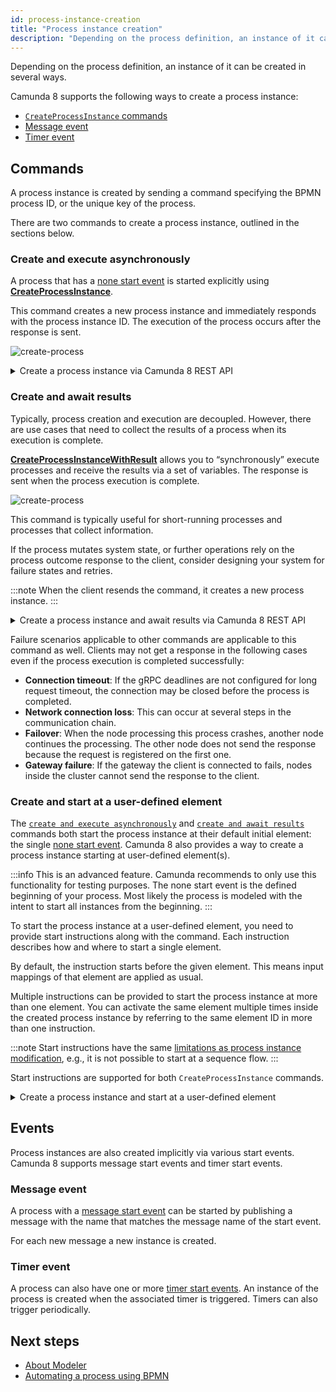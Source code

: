 ```yaml
---
id: process-instance-creation
title: "Process instance creation"
description: "Depending on the process definition, an instance of it can be created in several ways."
---
```


Depending on the process definition, an instance of it can be created in several ways.

Camunda 8 supports the following ways to create a process instance:

- [`CreateProcessInstance` commands](#commands)
- [Message event](#message-event)
- [Timer event](#timer-event)

## Commands

A process instance is created by sending a command specifying the BPMN process ID, or the unique key of the process.

There are two commands to create a process instance, outlined in the sections below.

### Create and execute asynchronously

A process that has a [none start event](/components/modeler/bpmn/none-events/none-events.md#none-start-events) is started explicitly using **[CreateProcessInstance](/apis-tools/zeebe-api/gateway-service.md#createprocessinstance-rpc)**.

This command creates a new process instance and immediately responds with the process instance ID. The execution of the process occurs after the response is sent.

![create-process](assets/create-process.png)

<details>
   <summary>Create a process instance via Camunda 8 REST API</summary>
   <p>

```
curl -L 'http://localhost:8080/v2/process-instances' \
-H 'Content-Type: application/json' \
-H 'Accept: application/json' \
-d '{
  "processDefinitionKey": "2251799813685249”,
  "processDefinitionVersion": 1
}'
```

Response:

```
{
  "processDefinitionId": "order-process",
  "processDefinitionVersion": 1,
  "processDefinitionKey": "2251799813685249",
  "processInstanceKey": "2251799813686019"
}
```

See the [API reference for process instance creation](/apis-tools/orchestration-cluster-api-rest/specifications/create-process-instance.api.mdx) for more information, including additional request fields and code samples.

   </p>
 </details>

### Create and await results

Typically, process creation and execution are decoupled. However, there are use cases that need to collect the results of a process when its execution is complete.

**[CreateProcessInstanceWithResult](/apis-tools/zeebe-api/gateway-service.md#createprocessinstancewithresult-rpc)** allows you to “synchronously” execute processes and receive the results via a set of variables. The response is sent when the process execution is complete.

![create-process](assets/create-process-with-result.png)

This command is typically useful for short-running processes and processes that collect information.

If the process mutates system state, or further operations rely on the process outcome response to the client, consider designing your system for failure states and retries.

:::note
When the client resends the command, it creates a new process instance.
:::

<details>
   <summary>Create a process instance and await results via Camunda 8 REST API</summary>
   <p>

```
curl -L 'http://localhost:8080/v2/process-instances' \
-H 'Content-Type: application/json' \
-H 'Accept: application/json' \
-d '{
  "processDefinitionId": "order-process”,
  "processDefinitionVersion": 1,
  "awaitCompletion": true,
  "variables": { "orderId": "1234" }
}'
```

Response:

```
{
  "processDefinitionId": "order-process",
  "processDefinitionVersion": 1,
  "variables": { "orderId": "1234" }
  "processDefinitionKey": "2251799813685249",
  "processInstanceKey": "2251799813686019",
}
```

See the [API reference for process instance creation](/apis-tools/orchestration-cluster-api-rest/specifications/create-process-instance.api.mdx) for more information, including additional request fields and code samples.

   </p>
 </details>

Failure scenarios applicable to other commands are applicable to this command as well. Clients may not get a response in the following cases even if the process execution is completed successfully:

- **Connection timeout**: If the gRPC deadlines are not configured for long request timeout, the connection may be closed before the process is completed.
- **Network connection loss**: This can occur at several steps in the communication chain.
- **Failover**: When the node processing this process crashes, another node continues the processing. The other node does not send the response because the request is registered on the first one.
- **Gateway failure**: If the gateway the client is connected to fails, nodes inside the cluster cannot send the response to the client.

### Create and start at a user-defined element

The [`create and execute asynchronously`](#create-and-execute-asynchronously) and [`create and await results`](#create-and-await-results) commands both start the process instance at their default initial element: the single [none start event](/components/modeler/bpmn/none-events/none-events.md#none-start-events). Camunda 8 also provides a way to create a process instance starting at user-defined element(s).

:::info
This is an advanced feature. Camunda recommends to only use this functionality for testing purposes. The none start event is the defined beginning of your process. Most likely the process is modeled with the intent to start all instances from the beginning.
:::

To start the process instance at a user-defined element, you need to provide start instructions along with the command. Each instruction describes how and where to start a single element.

By default, the instruction starts before the given element. This means input mappings of that element are applied as usual.

Multiple instructions can be provided to start the process instance at more than one element.
You can activate the same element multiple times inside the created process instance by referring to the same element ID in more than one instruction.

:::note
Start instructions have the same [limitations as process instance modification](/components/concepts/process-instance-modification.md#limitations), e.g., it is not possible to start at a sequence flow.
:::

Start instructions are supported for both `CreateProcessInstance` commands.

<details>
   <summary>Create a process instance and start at a user-defined element</summary>
   <p>

```
curl -L 'http://localhost:8080/v2/process-instances' \
-H 'Content-Type: application/json' \
-H 'Accept: application/json' \
-d '{
  "processDefinitionId": "order-process”,
  "processDefinitionVersion": -1,
  "startInstructions": [
    {
      "elementId": "ship_parcel"
    }
  ],
  "variables": { "orderId": "1234" }
}'
```

See the [API reference for process instance creation](/apis-tools/orchestration-cluster-api-rest/specifications/create-process-instance.api.mdx) for more information, including additional request fields and code samples.

   </p>
 </details>

## Events

Process instances are also created implicitly via various start events. Camunda 8 supports message start events and timer start events.

### Message event

A process with a [message start event](/components/modeler/bpmn/message-events/message-events.md#message-start-events) can be started by publishing a message with the name that matches the message name of the start event.

For each new message a new instance is created.

### Timer event

A process can also have one or more [timer start events](/components/modeler/bpmn/timer-events/timer-events.md#timer-start-events). An instance of the process is created when the associated timer is triggered. Timers can also trigger periodically.

## Next steps

- [About Modeler](/components/modeler/about-modeler.md)
- [Automating a process using BPMN](/guides/automating-a-process-using-bpmn.md)
